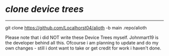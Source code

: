 # _clone device trees_ #
__________________________
git clone https://github.com/Localhorst04/alioth -b main .repo/alioth


Please note that i did NOT write these Device Trees myself. Johnmart19 is the developer behind all this.
Ofcourse i am planning to update and do my own changes - still i dont want to take or get credit for work i haven't done.
